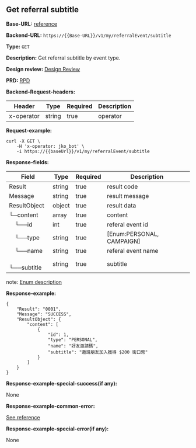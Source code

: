 #
## Get referral subtitle

**Base-URL:** [reference](https://jkopay.atlassian.net/wiki/spaces/RD4/pages/29393109/jkopay-app-svc+base-url)

**Backend-URL:** `https://{{Base-URL}}/v1/my/referralEvent/subtitle`

**Type:** `GET`

**Description:** Get referral subtitle by event type.

**Design review:** [Design Review](https://jkopay.atlassian.net/wiki/spaces/RD4/pages/33424007/referral+code+Design+Review)

**PRD:** [RPD](https://jkopay.atlassian.net/wiki/spaces/PM/pages/29687846)

**Backend-Request-headers:**

| Header     | Type   | Required | Description |
|------------|--------|----------|-------------|
| x-operator | string | true     | operator    |

**Request-example:**
```
curl -X GET \
    -H 'x-operator: jko_bot' \
    -i https://{{baseUrl}}/v1/my/referralEvent/subtitle
```

**Response-fields:**

| Field             | Type   | Required | Description               |
|-------------------|--------|----------|---------------------------|
| Result            | string | true     | result code               |
| Message           | string | true     | result message            |
| ResultObject      | object | true     | result data               |
| └─content         | array  | true     | content                   |
| &emsp;└──id       | int    | true     | referal event id          |
| &emsp;└──type     | string | true     | [Enum:PERSONAL, CAMPAIGN] |
| &emsp;└──name     | string | true     | referal event name        |
| &emsp;└──subtitle | string | true     | subtitle                  |

note: [Enum description](https://enum_place)

**Response-example:**
```
{
    "Result": "0001",
    "Message": "SUCCESS",
    "ResultObject": {
        "content": [
            {
                "id": 1,
                "type": "PERSONAL",
                "name": "好友邀請碼",
                "subtitle": "邀請朋友加入獲得 $200 街口幣"
            }
        ]
    }
}
```

**Response-example-special-success(if any):**

None

**Response-example-common-error:**

[See reference](https://jkopay.atlassian.net/wiki/spaces/RD4/pages/29852060/jkopay-app-svc+result+code)

**Response-example-special-error(if any):**

None